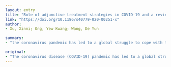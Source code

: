 ```yaml
---
layout: entry
title: "Role of adjunctive treatment strategies in COVID-19 and a review of international and national clinical guidelines"
link: "https://doi.org/10.1186/s40779-020-00251-x"
author:
- Xu, Xinni; Ong, Yew Kwang; Wang, De Yun

summary:
- "the coronavirus pandemic has led to a global struggle to cope with the sheer numbers of infected persons. There is no specific anti-COVID-19 treatment. Investigators have attempted to clarify the setting where the use of these drugs may be considered off-label or compassionate use. This review summarizes the clinical evidence of investigational adjunctive treatments used in COVID19 patients."

original:
- "The coronavirus disease (COVID-19) pandemic has led to a global struggle to cope with the sheer numbers of infected persons, many of whom require intensive care support or eventually succumb to the illness. The outbreak is managed by a combination of disease containment via public health measures and supportive care for those who are affected. To date, there is no specific anti-COVID-19 treatment. However, the urgency to identify treatments that could turn the tide has led to the emergence of several investigational drugs as potential candidates to improve outcome, especially in the severe to critically ill. While many of these adjunctive drugs are being investigated in clinical trials, professional bodies have attempted to clarify the setting where the use of these drugs may be considered as off-label or compassionate use. This review summarizes the clinical evidence of investigational adjunctive treatments used in COVID-19 patients as well as the recommendations of their use from guidelines issued by international and national organizations in healthcare."
---
```


